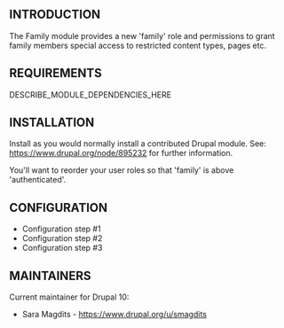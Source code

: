 ## INTRODUCTION

The Family module provides a new 'family' role and permissions to grant family members special access to restricted content types, pages etc.

## REQUIREMENTS

DESCRIBE_MODULE_DEPENDENCIES_HERE

## INSTALLATION

Install as you would normally install a contributed Drupal module.
See: https://www.drupal.org/node/895232 for further information.

You'll want to reorder your user roles so that 'family' is above 'authenticated'.

## CONFIGURATION
- Configuration step #1
- Configuration step #2
- Configuration step #3

## MAINTAINERS

Current maintainer for Drupal 10:

- Sara Magdits - https://www.drupal.org/u/smagdits

